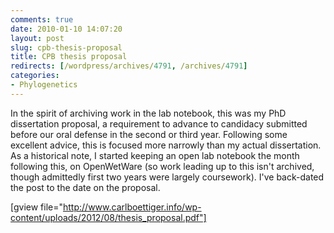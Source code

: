 ```yaml
---
comments: true
date: 2010-01-10 14:07:20
layout: post
slug: cpb-thesis-proposal
title: CPB thesis proposal
redirects: [/wordpress/archives/4791, /archives/4791]
categories:
- Phylogenetics
---
```


In the spirit of archiving work in the lab notebook, this was my PhD dissertation proposal, a requirement to advance to candidacy submitted before our oral defense in the second or third year.  Following some excellent advice, this is focused more narrowly than my actual dissertation.  As a historical note, I started keeping an open lab notebook the month following this, on OpenWetWare (so work leading up to this isn't archived, though admittedly first two years were largely coursework). I've back-dated the post to the date on the proposal.   

[gview file="http://www.carlboettiger.info/wp-content/uploads/2012/08/thesis_proposal.pdf"]
